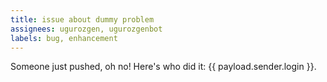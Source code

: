 ```yaml
---
title: issue about dummy problem
assignees: ugurozgen, ugurozgenbot
labels: bug, enhancement
---
```


Someone just pushed, oh no! Here's who did it: {{ payload.sender.login }}.
